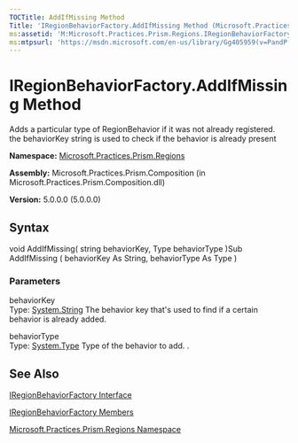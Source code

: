 ```yaml
---
TOCTitle: AddIfMissing Method
Title: 'IRegionBehaviorFactory.AddIfMissing Method (Microsoft.Practices.Prism.Regions)'
ms:assetid: 'M:Microsoft.Practices.Prism.Regions.IRegionBehaviorFactory.AddIfMissing(System.String,System.Type)'
ms:mtpsurl: 'https://msdn.microsoft.com/en-us/library/Gg405959(v=PandP.50)'
---
```



# IRegionBehaviorFactory.AddIfMissing Method

Adds a particular type of RegionBehavior if it was not already registered. the behaviorKey string is used to check if the behavior is already present

**Namespace:** [Microsoft.Practices.Prism.Regions](https://msdn.microsoft.com/library/microsoft.practices.prism.regions)
**Assembly:** Microsoft.Practices.Prism.Composition (in Microsoft.Practices.Prism.Composition.dll)

**Version:** 5.0.0.0 (5.0.0.0)

## Syntax

void AddIfMissing( string behaviorKey, Type behaviorType )Sub AddIfMissing ( behaviorKey As String, behaviorType As Type )

### Parameters

behaviorKey  
Type: [System.String](http://msdn.microsoft.com/en-us/library/s1wwdcbf)
The behavior key that's used to find if a certain behavior is already added.

behaviorType  
Type: [System.Type](http://msdn.microsoft.com/en-us/library/42892f65)
Type of the behavior to add. .

## See Also

[IRegionBehaviorFactory Interface](https://msdn.microsoft.com/library/microsoft.practices.prism.regions.iregionbehaviorfactory)

[IRegionBehaviorFactory Members](https://msdn.microsoft.com/allmembers.t:microsoft.practices.prism.regions.iregionbehaviorfactory)

[Microsoft.Practices.Prism.Regions Namespace](https://msdn.microsoft.com/library/microsoft.practices.prism.regions)
